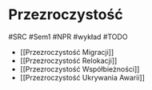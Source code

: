 # Przezroczystość
#SRC #Sem1 #NPR #wykład 
#TODO 

- [[Przezroczystość Migracji]]
- [[Przezroczystość Relokacji]]
- [[Przezroczystość Współbieżności]]
- [[Przezroczystość Ukrywania Awarii]]